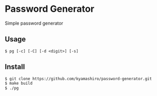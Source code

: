 # Password Generator

Simple password generator

## Usage

```
$ pg [-c] [-C] [-d <digit>] [-s]
```

## Install

```sh
$ git clone https://github.com/kyamashiro/password-generator.git
$ make build
$ ./pg
```
